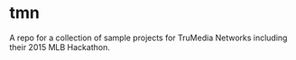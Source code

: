 # tmn
A repo for a collection of sample projects for TruMedia Networks including their 2015 MLB Hackathon.
